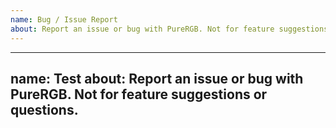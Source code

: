 ```yaml
---
name: Bug / Issue Report
about: Report an issue or bug with PureRGB. Not for feature suggestions or questions.
---
```

---
name: Test
about: Report an issue or bug with PureRGB. Not for feature suggestions or questions.
---
